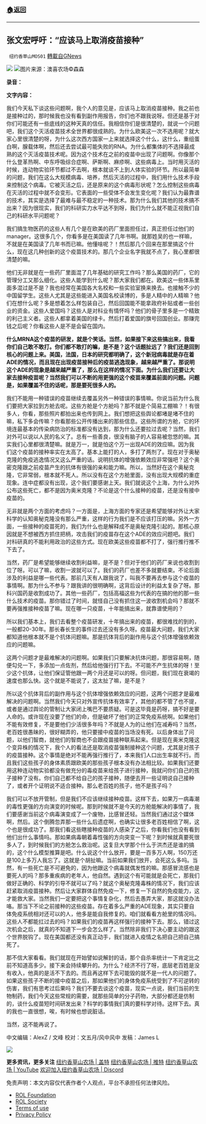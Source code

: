###  [:house:返回](README.md)
---


## 张文宏呼吁：“应该马上取消疫苗接种”
` 纽约香草山MOS01` [轉載自GNews](https://gnews.org/zh-hans/2575388/)

![](https://test3-gnews-media-offload.s3.amazonaws.com/wp-content/uploads/2022/04/xin_png.001-1-1280x140-30-1.jpg) 
![](https://assets.gnews.org/wp-content/uploads/2022/05/CCP疫苗_1653191102.jpeg)图片来源：澳喜农场©森森
 
**录音：**
  
**文字内容：**
 
我们今天私下谈这些问题啊，我个人的意见是，应该马上取消疫苗接种。我之前也是接种过的，那时候我也没有看到副作用报告，你们也不跟我说呀。但还是基于对你们可能还有一些底线的这种天真的信任。我相信你们是很清楚的，就说一个问题吧，我们这个灭活疫苗技术全世界都很成熟的。为什么欧美这一次不选用呢？就大家心里很清楚的呀，为什么这次西方国家一上来就选择这个什么，这什么，重组蛋白啊，腺载体啊，然后还去尝试最可能失败的RNA。为什么都集体的不选择最成熟的这个灭活疫苗技术呢。因为这个技术在之前的疫苗中出现了问题啊。你像那个什么登革热啊、中东呼吸综合症啊、萨斯啊、麻疹啊、这些病毒上。当时用灭活的时候，连动物实验环节都过不去啊，根本就谈不上到人体实验的环节。所以最简单的问题，我们在这么大规模病毒、培养，然后灭活的过程中，我们用什么技术手段来控制这个病毒。它被灭活之后，还是原来的这个病毒形状呢？怎么控制这些病毒在灭活的过程中就不会变形。它表面的一些受体不会发生变化呢？我们认为最靠谱的技术，其实是选择了最难与最不稳定的一种技术。那为什么我们其他的技术搞不出来？因为很现实，我们的科研实力水平达不到呀，我们为什么就不能正视我们自己的科研水平问题呢？
 
我们搞生物医药的这些人有几个是在欧美的药厂里面担任过，真正担任过他们的manager。这很多几个，你看多是在美国读了几年书啊。就那姓吴的也一样嘛，不就是在美国读了几年书而已嘛。他懂啥呢？！然后那几个回来在那里搞这个什么，现在这几种创新的这个疫苗技术的。那几个企业名字我就不点了，我心里都很清楚的嘛。
 
他们无非就是在一些药厂里面混了几年基础的研究工作吗？那么美国的药厂，它的管理分工又那么细化。这些人能学到什么呢？那大家我们都在。欧美这一些体系里面多混过是不是？我也经常在美国各大名校和一些实验室换来换去。也接触不少的中国留学生。这些人尤其是这些能进入美国名校读博的，多是人精中的人精嘛？他们在想什么呢？多是想着怎么样包装自己，然后回国能不能拿政府补贴或者一些创业的资金。这些人爱国吗？这些人是对科业有情怀吗？他们的骨子里多是一个精致的利己主义者。这些人都拿着美国的绿卡。然后打着爱国的旗号回国创业。那赚完钱之后呢？你看这些人是不是会留在国内。
 
**什么MRNA这个疫苗的研发，就是个笑话。当然，如果接下来这些搞出来，我看你们自己敢不敢打。你们都不敢打的嘛，是不是？这个话题扯远了？我们还是回到核心的问题上来。美国，法国，日本的研究都明确了，这个新冠病毒就是存在着ADE的情况，而且现在出现疫苗接种后的疫苗逃逸现象，越来越严重了。那说明这个ADE的现象是越来越严重了，那么在这样的情况下面。为什么我们还要让大家去接种疫苗呢？当然我们可以不断的用更强的这个疫苗来覆盖前面的问题。问题是，如果覆盖不住的话呢，那是要死很多人的。**
 
我们不能用一种错误的疫苗继续去覆盖另外一种错误的事情嘛。你说当前为什么我们要把大家拉到方舱去呢。这些方舱是个方舱吗？那不就是个简易工棚嘛？！有很多人，你看，那些照片都拍出来也传到网上。我们想把这些舆论都堵是堵不住的嘛，私下多会传嘛？你看那些公开传播出来的那些信息。这些所谓的方舱，它的环境连最基本的传染病防治的标准都没有达到，那为什么还要拉过去呢？当然，我们对外可以说以人民的名义了。总有一些善良，很没有脑子的人容易被忽悠的嘛。其实我们心里都很清楚嘛。就是万一，就是怕这个万一出现ADE的效应嘛。因为我们这个疫苗的接种率实在太高了。基本上能打的人，多打了两剂了。现在对于奥秘克隆的免疫逃逸情况又这么严重的话。说明抗体的增强依赖效应非常强吧？这个奥密克隆跟之前疫苗产生的抗体有很强的亲和能力嘛。所以，当然好在这个奥秘克隆，它非常弱，根本就不死人。所以没有在这个方舱里面，没有出现大规模的重症现象。连中症都没有出现，这个我们要感谢上天。我们就说这个上海，为什么对外公布这些死亡，都不是因为奥米克隆？不论是这个什么接种的疫苗，还是没有接中疫苗的。
 
无非就是两个方面的考虑吗？一方面是，上海方面的专家还是希望能够对外让大家科学的认知奥秘克隆没有那么严重，这样的行为我们是不应该打压的嘛。另外一方面，一些接种的疫苗死的，我们为什么也是解释成不是奥秘克隆引起的。那核心原因就是不想被西方抓住把柄，攻击我们的疫苗存在这个ADE的效应问题吧。我们对科研真的不能利用政治的这些方式。现在欧美这些疫苗都不打了，强行推行推不下去了。
 
当然，药厂是希望能够继续收割利益嘛，是不是？但对于他们的药厂来说也收割到位了呀。可以了嘛，收割一波就可以了。我们的药厂也差不多就要结束。不论后面涉及的利益是哪一些代表。那前几天有人跟我说了，叫我不要再去参与这个疫苗的事情啊。那为什么不参与？跟我讲的很明确啊，这背后设计的利益太复杂了呀。那科兴国药是收割成功了。其他一些药厂，包括高福这些为代表的在搞的他的那一些什么技术的疫苗。那你错过了时间，就怪自己没有抓住这一波收割机会吗？那就不要再强推接种疫苗了嘛。现在哪一只疫苗，十年能搞出来，就靠谱使用的？
 
所以我们基本上，我们去看整个疫苗研发，十年搞出来的疫苗，都很难找的到的，一般都20-30年。那长春长生的事件过去还没有多久呀。疫苗最大问题，我们大家都知道他根本就不是个抗体问题嘛。那是抗体背后的副作用与这个抗体增强依赖效应的问题嘛。
 
这两个问题才是最难解决的问题啊。如果我们只要解决抗体问题，那很容易啊，随便勾兑一下，多添加一点佐剂，然后给他强行打下去。不可能不产生抗体的呀！至少这个抗体，让他们保证管他跟一两个月还是可以的呀。但问题，我们现在衰竭的速度也那么快。这个就是不能说了，这太扯了嘛，是不是？
 
所以这个抗体背后的副作用与这个抗体增强依赖效应的问题，这两个问题才是最难解决的问题啊。当然我们今天只对外宣传抗体有效率了，其他的都不管了也不提，或者是通过舆论的管制让大家闭上嘴巴不要质疑。可是这毕竟是药呀，搞不好是要人命的。或许现在没要了他们的命，但是破坏了他们的正常免疫系统啊。如果他们不能有效修复，不是要他们少活很多年吗？不就是人为的让他们在减寿吗？当然，老百姓很愚昧的，很好糊弄的，他只要接中疫苗的当场没有死。以后身体出了问题，以他们智商，就他们的智商也不会跟疫苗接种联系起来。但是现在奥米克隆这个变异株的情况下，我个人的看法还是取消疫苗强制接种这个问题，尤其是对孩子的疫苗接种。这个事情是绝对不能再强行推行了，本来我们人口出生率就不行。而且我们这些孩子的身体素质跟欧美的那些孩子根本没有办法相比较。如果我们还要用这种连动物实验都没有做充分的毒疫苗来给孩子进行接种，我就问你们自己的孩子接种了没有。你们自己都不给自己的孩子接种，随便去开一些证明说自己接种了，或者开个证明说不适合接种。那么老百姓的孩子，他不是孩子吗？
 
我们可以不放开管制，但是我们不应该继续接种疫苗。这样下去，如果万一病毒潮的毒性更强的方向演变的时候呢。那到时候就不是今天的方舱能解决的事情了，我们要感谢当前这个病毒演变成了一个废物，比感冒还轻。当然我们通过这个媒体啊，然后。这个倒腾忽弄那一些什么后遗症啊，也确实让很多老百姓相信了啊，这个也是很成功了。那我们看这些瞎接种疫苗的人感染了之后，你看我们也没有看到他们出什么事情吗。那如果病毒朝着毒性强的方向突变一下呢？到时候就真要死很多人了，到时候我们的方舱怎么救治呢。这复旦大学那个什么于洪杰还是谁的搞的，这个什么模型推算是吧。什么说这个什么放开，要是一百多万人啊，150万还是100上多万人我忘了。这就是个胡扯嘛。当前如果我们放开，会死这么多吗。当然，有一些死亡是不可避免的，因为他跟这个病毒就偶发性的嘛。那感冒流感也是要死人的吗？那多重疾病的老年人，他自然。遇到这个有可能就是会死亡，那我们做好正确的、科学的引导不就可以了吗？就这个奥秘克隆毒株的情况下，我们应该赶紧取消疫苗接种。然后让大家群体自然免疫一下，修复一下自然的免疫能力，这才能救大家。当然我们一定要把这个事情复杂化，然后去愚弄大家，那这就没办法咯。那当下不论之前接种的这些疫苗。存在着多么严重的ADE现象，其实只要自体免疫系统相对还可以的人，他多是能自我修复的。咱们就看看方舱里的情况吗。这些人不都能扛过去的吗？如果我们的疫苗再这样强行的接种下去。那么，错过这次机会之后，就真的不知道下一步会怎么样了。当然除非我们下决心要主动的跟这个世界脱钩了。现在美国都还没有真正动手，我们就进入疫情之名把自己把自己搞死了。
 
那不信大家看看。我们就现在开始譬如说解封的话，那个自杀率统计一下肯定比之前不知道高多少。接下来会持续攀升的。为什么？经济不行了呀，底层老百姓是没有收入，他真的是活不下去的。而且再这样下去可能毁的就不是一代人的问题了。如果这些孩子不断的接中疫苗之后，那如果他们的身体免疫系统受到了不可逆转的伤害，我们有思考过后果吗？我们不要去谈这个疫苗，现实一点说，我们当前的生物制药，我们今天这些常规的需要，就那些简单的分子药物，大部分都还是仿制的，谈什么疫苗短时间研发出来？科学的事情我们真的要科学对待。这样下去。真的我也一直很想，唉，有时候也想说脏话。
 
当然，这不能再说了。
 
中文编辑：AlexZ / 文峰
校对：文五月/风中风中
发稿：James L
 
![](https://assets.gnews.org/wp-content/uploads/2022/05/May-3-1117x1536-1.jpeg)
 
**更多资讯，更多关注**
[纽约香草山农场 | 盖特](https://gettr.com/user/himalaya_mos)
[纽约香草山农场 | 推特](https://twitter.com/NY_MOS_Himalaya?t=g9IPFYxd4c4lm2fFIWHudQ&amp;s=09)
[纽约香草山农场 | YouTube](https://youtube.com/channel/UCIjunPAJU4g2jbYiV7No2NQ)
[欢迎加入纽约香草山农场 | Discord](https://discord.com/invite/qK6J7rtSan)

免责声明：本文内容仅代表作者个人观点，平台不承担任何法律风险。
  
- [ROL Foundation](https://rolfoundation.org/)
- [ROL Society](https://rolsociety.org/)
- [Terms of use](https://gnews.org/terms-of-use-3/)
- [Privacy Policy](https://gnews.org/privacy-policy/)
